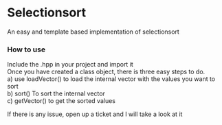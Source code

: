 # Selectionsort
An easy and template based implementation of selectionsort

### How to use ###
Include the .hpp in your project and import it<br/>
Once you have created a class object, there is three easy steps to do.<br/>
   a) use loadVector() to load the internal vector with the values you want to sort<br/>
   b) sort() To sort the internal vector<br/>
   c) getVector() to get the sorted values<br/>

If there is any issue, open up a ticket and I will take a look at it
